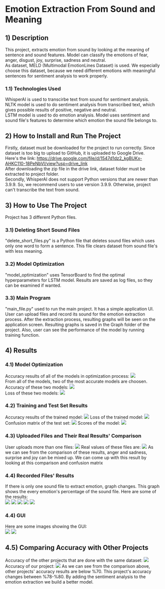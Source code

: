 # Emotion Extraction From Sound and Meaning
## 1) Description
This project, extracts emotion from sound by looking at the meaning of sentence and sound features. Model can classify the emotions of fear, anger, disgust, joy, surprise, sadness and neutral. 
<br>As dataset, MELD (Multimodal EmotionLines Dataset) is used. We especially choose this dataset, because we need different emotions with meaningful sentences for sentiment analysis to work properly.
### 1.1) Technologies Used
WhisperAI is used to transcirbe text from sound for sentiment analysis. 
<br>NLTK model is used to do sentiment analysis from transcribed text, which gives possible results of positive, negative and neutral.
<br>LSTM model is used to do emotion analysis. Model uses sentiment and sound file's features to determine which emotion the sound file belongs to.

## 2) How to Install and Run The Project
Firstly, dataset must be downloaded for the project to run correctly. Since dataset is too big to upload to GitHub, it is uploaded to Google Drive. 
<br>Here's the link: https://drive.google.com/file/d/1547d1dz2_kgBUKx-AHKC110-18PeNbVl/view?usp=drive_link
<br>After downloading the zip file in the drive link, dataset folder must be extracted to project folder.
<br>Secondly, WhisperAI does not support Python versions that are newer than 3.9.9. So, we recommend users to use version 3.9.9. Otherwise, project can't transcribe the text from sound.

## 3) How to Use The Project
Project has 3 different Python files.
### 3.1) Deleting Short Sound Files
"delete_short_files.py" is a Python file that deletes sound files which uses only one word to form a sentence. This file clears dataset from sound file's with less meaning.
### 3.2) Model Optimization
"model_optimization" uses TensorBoard to find the optimal hyperparameters for LSTM model. Results are saved as log files, so they can be examined if wanted.
### 3.3) Main Program
"main_file.py" used to run the main project. It has a simple application UI. User can upload files and record its sound for the emotion extraction process. After the extraction process, resulting graphs will be seen on the application screen. Resulting graphs is saved in the Graph folder of the project. Also, user can see the performance of the model by running training function.

## 4) Results
### 4.1) Model Optimization
Accuracy results of all of the models in optimization process:
<img src=https://github.com/MBToker/Emotion_extraction_from_sound_and_meaning/blob/main/graphs/optimization_graph1.png>
<br>From all of the models, two of the most accurate models are choosen. Accuracy of these two models:
<img src=https://github.com/MBToker/Emotion_extraction_from_sound_and_meaning/blob/main/graphs/optimization_graph2.png>
<br>Loss of these two models:
<img src=https://github.com/MBToker/Emotion_extraction_from_sound_and_meaning/blob/main/graphs/optimization_graph3.png>

### 4.2) Training and Test Set Results
Accuracy results of the trained model:
<img src=https://github.com/MBToker/Emotion_extraction_from_sound_and_meaning/blob/main/graphs/accuracy.png>
Loss of the trained model:
<img src=https://github.com/MBToker/Emotion_extraction_from_sound_and_meaning/blob/main/graphs/loss.PNG>
Confusion matrix of the test set:
<img src=https://github.com/MBToker/Emotion_extraction_from_sound_and_meaning/blob/main/graphs/confusion_matrix.png>
Scores of the model:
<img src=https://github.com/MBToker/Emotion_extraction_from_sound_and_meaning/blob/main/graphs/scores.png>

### 4.3) Uploaded Files and Their Real Results' Comparison
User uploads more than one files:
<img src=https://github.com/MBToker/Emotion_extraction_from_sound_and_meaning/blob/main/graphs/table.png>
Real values of these files are:
<img src=https://github.com/MBToker/Emotion_extraction_from_sound_and_meaning/blob/main/graphs/real_values%20of_table.PNG>
As we can see from the comparison of these results, anger and sadness, surprise and joy can be mixed up. We can come up with this result by looking at this comparison and confusion matrix

### 4.4) Recorded Files' Results
If there is only one sound file to extract emotion, graph changes. This graph shows the every emotion's percentage of the sound file. Here are some of the results:
<br>
<img src=https://github.com/MBToker/Emotion_extraction_from_sound_and_meaning/blob/main/graphs/percentages.png>
<img src=https://github.com/MBToker/Emotion_extraction_from_sound_and_meaning/blob/main/graphs/percentages_anger.png>
<img src=https://github.com/MBToker/Emotion_extraction_from_sound_and_meaning/blob/main/graphs/percentages_sadness.png>
<img src=https://github.com/MBToker/Emotion_extraction_from_sound_and_meaning/blob/main/graphs/percentages_joy.png>
<img src=https://github.com/MBToker/Emotion_extraction_from_sound_and_meaning/blob/main/graphs/percentages_anger1.png>

### 4.4) GUI
Here are some images showing the GUI:
<br>
<img src=https://github.com/MBToker/Emotion_extraction_from_sound_and_meaning/blob/main/graphs/UI_image.PNG>
<img src=https://github.com/MBToker/Emotion_extraction_from_sound_and_meaning/blob/main/graphs/UI_image_table.PNG>

## 4.5) Comparing Accuracy with Other Projects
Accuracy of the other projects that are done with the same dataset:
<img src=https://github.com/MBToker/Emotion_extraction_from_sound_and_meaning/blob/main/graphs/accuracy_of_other_projects.png>
Accuracy of our project:
<img src=https://github.com/MBToker/Emotion_extraction_from_sound_and_meaning/blob/main/graphs/accuracy.png>
As we can see from the comparison above, other projects' accuracy results are below %70. This project's accuracy changes between %78-%80. By adding the sentiment analysis to the emotion extraction we build a better model.













